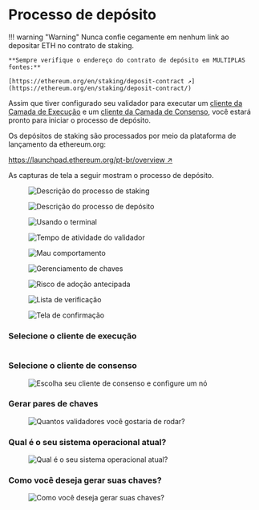 # Processo de depósito

!!! warning "Warning"
    Nunca confie cegamente em nenhum link ao depositar ETH no contrato de staking.

    **Sempre verifique o endereço do contrato de depósito em MULTIPLAS fontes:**

    [https://ethereum.org/en/staking/deposit-contract ↗](https://ethereum.org/en/staking/deposit-contract/)

Assim que tiver configurado seu validador para executar um [cliente da Camada de Execução](/validator-clients/execution-clients) e um [cliente da Camada de Consenso](/validator-clients/consensus-clients), você estará pronto para iniciar o processo de depósito.

Os depósitos de staking são processados por meio da plataforma de lançamento da ethereum.org:

[https://launchpad.ethereum.org/pt-br/overview ↗](https://launchpad.ethereum.org/pt-br/overview)

As capturas de tela a seguir mostram o processo de depósito.

<figure><img src="/assets/lang/portuguese/Screenshot 2023-06-25 at 16-30-47 Recomendações.png" alt="Descrição do processo de staking"><figcaption></figcaption></figure>

<figure><img src="/assets/lang/portuguese/Screenshot 2023-06-25 at 16-32-55 Recomendações.png" alt="Descrição do processo de depósito"><figcaption></figcaption></figure>



<figure><img src="/assets/lang/portuguese/Screenshot 2023-06-25 at 16-33-30 Recomendações.png" alt="Usando o terminal"><figcaption></figcaption></figure>



<figure><img src="/assets/lang/portuguese/4 Uptime.png" alt="Tempo de atividade do validador"><figcaption></figcaption></figure>



<figure><img src="/assets/lang/portuguese/5.png" alt="Mau comportamento"><figcaption></figcaption></figure>



<figure><img src="/assets/lang/portuguese/6.png" alt="Gerenciamento de chaves"><figcaption></figcaption></figure>





<figure><img src="/assets/lang/portuguese/7.png" alt="Risco de adoção antecipada"><figcaption></figcaption></figure>



<figure><img src="/assets/lang/portuguese/8.png" alt="Lista de verificação"><figcaption></figcaption></figure>



<figure><img src="/assets/lang/portuguese/9.png" alt="Tela de confirmação"><figcaption></figcaption></figure>



### Selecione o cliente de execução

<figure><img src="/assets/lang/portuguese/Screenshot 2023-06-25 at 16-37-38 Escolher cliente execução.png" alt=""><figcaption></figcaption></figure>



### Selecione o cliente de consenso

<figure><img src="/assets/lang/portuguese/Screenshot 2023-06-25 at 16-38-46 Escolher cliente consenso.png" alt="Escolha seu cliente de consenso e configure um nó"><figcaption></figcaption></figure>



### Gerar pares de chaves

<figure><img src="/assets/lang/portuguese/Screenshot 2023-06-25 at 16-39-21 Gerar pares de chaves.png" alt="Quantos validadores você gostaria de rodar?"><figcaption></figcaption></figure>

### Qual é o seu sistema operacional atual?

<figure><img src="/assets/lang/portuguese/Screenshot 2023-06-25 at 16-39-53 Gerar pares de chaves.png" alt="Qual é o seu sistema operacional atual?"><figcaption></figcaption></figure>



### Como você deseja gerar suas chaves?

<figure><img src="/assets/lang/portuguese/Screenshot 2023-06-25 at 16-43-47 Gerar pares de chaves.png" alt="Como você deseja gerar suas chaves?"><figcaption></figcaption></figure>









